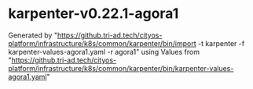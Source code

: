 # karpenter-v0.22.1-agora1

Generated by "https://github.tri-ad.tech/cityos-platform/infrastructure/k8s/common/karpenter/bin/import -t karpenter -f karpenter-values-agora1.yaml -r agora1"
using Values from "https://github.tri-ad.tech/cityos-platform/infrastructure/k8s/common/karpenter/bin/karpenter-values-agora1.yaml"
